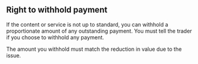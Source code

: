 ##  Right to withhold payment

If the content or service is not up to standard, you can withhold a
proportionate amount of any outstanding payment. You must tell the trader if
you choose to withhold any payment.

The amount you withhold must match the reduction in value due to the issue.

